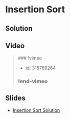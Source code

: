 
# Insertion Sort

## Solution


## Video

<blockquote>
### !vimeo

* id: 315789264

### !end-vimeo
</blockquote>



## Slides

* [Insertion Sort Solution](https://docs.google.com/a/hackreactor.com/presentation/d/1fEDMpzRHJ5ulWX5c282jn7a8TlGr0gBNGQwAV2vPe8I/embed?start=false&loop=false&delayms=3000)

